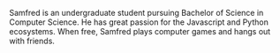 Samfred is an undergraduate student pursuing Bachelor of Science in Computer Science. He has great passion for the Javascript and Python ecosystems. When free, Samfred plays computer games and hangs out with friends.  
